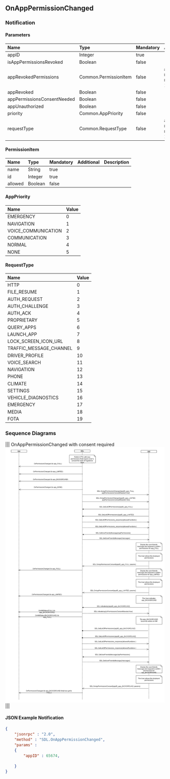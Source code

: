 ## OnAppPermissionChanged


### Notification

#### Parameters

|Name|Type|Mandatory|Additional|Description|
|:---|:---|:--------|:---------|:----------|
|appID|Integer|true|||
|isAppPermissionsRevoked|Boolean|false|||
|appRevokedPermissions|Common.PermissionItem|false|array: true<br>minsize: 1<br>maxsize: 100||
|appRevoked|Boolean|false|||
|appPermissionsConsentNeeded|Boolean|false|||
|appUnauthorized|Boolean|false|||
|priority|Common.AppPriority|false|||
|requestType|Common.RequestType|false|array: true<br>minsize: 0<br>maxsize: 100||

#### PermissionItem

|Name|Type|Mandatory|Additional|Description|
|:---|:---|:--------|:---------|:----------|
|name|String|true|||
|id|Integer|true|||
|allowed|Boolean|false|||

#### AppPriority

|Name|Value|
|:---|:----|
|EMERGENCY|0|
|NAVIGATION|1|
|VOICE_COMMUNICATION|2|
|COMMUNICATION|3|
|NORMAL|4|
|NONE|5|

#### RequestType

|Name|Value|
|:---|:----|
|HTTP|0|
|FILE_RESUME|1|
|AUTH_REQUEST|2|
|AUTH_CHALLENGE|3|
|AUTH_ACK|4|
|PROPRIETARY|5|
|QUERY_APPS|6|
|LAUNCH_APP|7|
|LOCK_SCREEN_ICON_URL|8|
|TRAFFIC_MESSAGE_CHANNEL|9|
|DRIVER_PROFILE|10|
|VOICE_SEARCH|11|
|NAVIGATION|12|
|PHONE|13|
|CLIMATE|14|
|SETTINGS|15|
|VEHICLE_DIAGNOSTICS|16|
|EMERGENCY|17|
|MEDIA|18|
|FOTA|19|

### Sequence Diagrams
|||
OnAppPermissionChanged with consent required
![OnAppPermissionChanged](./assets/OnAppPermissionChanged.png)
|||

#### JSON Example Notification
```json
{
	"jsonrpc" : "2.0",
	"method" : "SDL.OnAppPermissionChanged",
	"params" :  
	{
		"appID" : 65674,

	}
}
```
